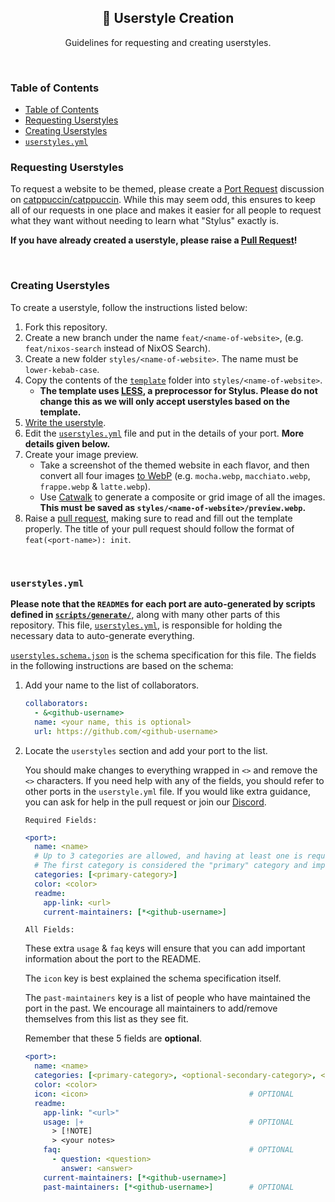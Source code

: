 <p align="center">
  <h2 align="center">🎨 Userstyle Creation</h2>
</p>

<p align="center">
	Guidelines for requesting and creating userstyles.
</p>

&nbsp;

### Table of Contents

<!--toc:start-->
- [Table of Contents](#table-of-contents)
- [Requesting Userstyles](#requesting-userstyles)
- [Creating Userstyles](#creating-userstyles)
- [`userstyles.yml`](#userstylesyml)
<!--toc:end-->

### Requesting Userstyles

To request a website to be themed, please create a
[Port Request](https://github.com/catppuccin/catppuccin/discussions/new?category=port-requests)
discussion on [catppuccin/catppuccin](https://github.com/catppuccin/catppuccin).
While this may seem odd, this ensures to keep all of our requests in one place
and makes it easier for all people to request what they want without needing to
learn what "Stylus" exactly is.

**If you have already created a userstyle, please raise a
[Pull Request](https://github.com/catppuccin/userstyles/compare)!**

&nbsp;

### Creating Userstyles

To create a userstyle, follow the instructions listed below:

1. Fork this repository.
2. Create a new branch under the name `feat/<name-of-website>`, (e.g.
   `feat/nixos-search` instead of NixOS Search).
3. Create a new folder `styles/<name-of-website>`. The name must be
   `lower-kebab-case`.
4. Copy the contents of the [`template`](../template/) folder into
   `styles/<name-of-website>`.
   - **The template uses [LESS](https://lesscss.org/#overview), a
     preprocessor for Stylus. Please do not change this as we will only accept
     userstyles based on the template.**
5. [Write the userstyle](./how-to-write-a-userstyle.md).
6. Edit the [`userstyles.yml`](../scripts/userstyles.yml) file and put in the details
   of your port. **More details given below.**
7. Create your image preview.
   - Take a screenshot of the themed website in each flavor, and then convert all four images [to WebP](./tips-and-tricks.md#how-do-i-convert-preview-images-to-webp) (e.g. `mocha.webp`,
     `macchiato.webp`, `frappe.webp` & `latte.webp`).
   - Use [Catwalk](https://github.com/catppuccin/toolbox#catwalk) to generate a
     composite or grid image of all the images. **This must be saved as
     `styles/<name-of-website>/preview.webp`.**
8. Raise a [pull request](https://github.com/catppuccin/userstyles/compare),
   making sure to read and fill out the template properly. The title of your pull request should follow the format of `feat(<port-name>): init`.

&nbsp;

### `userstyles.yml`

**Please note that the `README`s for each port are auto-generated by scripts
defined in [`scripts/generate/`](../scripts/generate)**, along with many other parts of
this repository. This file, [`userstyles.yml`](../scripts/userstyles.yml), is responsible for holding the
necessary data to auto-generate everything.

[`userstyles.schema.json`](../scripts/userstyles.schema.json) is the schema
specification for this file. The fields in the following instructions are based
on the schema:

1. Add your name to the list of collaborators.

   ```yaml
   collaborators:
     - &<github-username>
     name: <your name, this is optional>
     url: https://github.com/<github-username>
   ```

2. Locate the `userstyles` section and add your port to the list.

   You should make changes to everything wrapped in `<>` and remove the `<>`
   characters. If you need help with any of the fields, you should refer to
   other ports in the `userstyle.yml` file. If you would like extra guidance,
   you can ask for help in the pull request or join our
   [Discord](https://discord.com/servers/catppuccin-907385605422448742).

   `Required Fields:`

   ```yaml
   <port>:
     name: <name>
     # Up to 3 categories are allowed, and having at least one is required.
     # The first category is considered the "primary" category and impacts where the userstyle appears on the README.
     categories: [<primary-category>]
     color: <color>
     readme:
       app-link: <url>
       current-maintainers: [*<github-username>]
   ```

   `All Fields:`

   These extra `usage` & `faq` keys will ensure that you can add important
   information about the port to the README.

   The `icon` key is best explained the schema specification itself.

   The `past-maintainers` key is a list of people who have maintained the port
   in the past. We encourage all maintainers to add/remove themselves from this
   list as they see fit.

   Remember that these 5 fields are **optional**.

   ```yaml
   <port>:
     name: <name>
     categories: [<primary-category>, <optional-secondary-category>, <optional-third-category>]
     color: <color>
     icon: <icon>                                    # OPTIONAL
     readme:
       app-link: "<url>"
       usage: |+                                     # OPTIONAL
         > [!NOTE]
         > <your notes>
       faq:                                          # OPTIONAL
         - question: <question>
           answer: <answer>
       current-maintainers: [*<github-username>]
       past-maintainers: [*<github-username>]        # OPTIONAL
   ```
